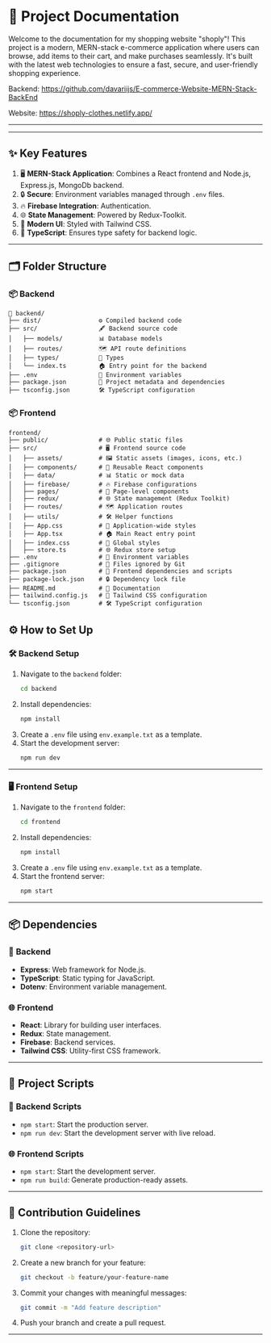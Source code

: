 
# 🌟 **Project Documentation**
Welcome to the documentation for my shopping website "shoply"! This project is a modern, MERN-stack e-commerce application where users can browse, add items to their cart, and make purchases seamlessly. It's built with the latest web technologies to ensure a fast, secure, and user-friendly shopping experience.

Backend: https://github.com/davariijs/E-commerce-Website-MERN-Stack-BackEnd

Website: https://shoply-clothes.netlify.app/

---


---

## ✨ **Key Features**
1. 🖥️ **MERN-Stack Application**: Combines a React frontend and Node.js, Express.js, MongoDb backend.
2. 🔒 **Secure**: Environment variables managed through `.env` files.
3. 🔥 **Firebase Integration**: Authentication.
4. 🌐 **State Management**: Powered by Redux-Toolkit.
5. 🎨 **Modern UI**: Styled with Tailwind CSS.
6. 🚀 **TypeScript**: Ensures type safety for backend logic.

---

## 🗂️ **Folder Structure**

### 📦 **Backend**
```
📂 backend/
├── dist/                ⚙️ Compiled backend code
├── src/                 🖋️ Backend source code
│   ├── models/          📊 Database models
│   ├── routes/          🗺️ API route definitions
│   ├── types/           🔧 Types
│   └── index.ts         🏠 Entry point for the backend
├── .env                 🔑 Environment variables
├── package.json         📜 Project metadata and dependencies
├── tsconfig.json        🛠️ TypeScript configuration
```

### 📦 **Frontend**
```
frontend/
├── public/              # 🌐 Public static files
├── src/                 # 🖥️ Frontend source code
│   ├── assets/          # 🖼️ Static assets (images, icons, etc.)
│   ├── components/      # 🧩 Reusable React components
│   ├── data/            # 📊 Static or mock data
│   ├── firebase/        # 🔥 Firebase configurations
│   ├── pages/           # 📄 Page-level components
│   ├── redux/           # 🌐 State management (Redux Toolkit)
│   ├── routes/          # 🗺️ Application routes
│   ├── utils/           # 🛠️ Helper functions
│   ├── App.css          # 🎨 Application-wide styles
│   ├── App.tsx          # 🏠 Main React entry point
│   ├── index.css        # 🎨 Global styles
│   ├── store.ts         # 🌐 Redux store setup
├── .env                 # 🔑 Environment variables
├── .gitignore           # 🚫 Files ignored by Git
├── package.json         # 📜 Frontend dependencies and scripts
├── package-lock.json    # 🔒 Dependency lock file
├── README.md            # 📖 Documentation
├── tailwind.config.js   # 🎨 Tailwind CSS configuration
└── tsconfig.json        # 🛠️ TypeScript configuration
```

## ⚙️ **How to Set Up**

### 🛠️ **Backend Setup**
1. Navigate to the `backend` folder:
   ```bash
   cd backend
   ```
2. Install dependencies:
   ```bash
   npm install
   ```
3. Create a `.env` file using `env.example.txt` as a template.
4. Start the development server:
   ```bash
   npm run dev
   ```

---

### 🖥️ **Frontend Setup**
1. Navigate to the `frontend` folder:
   ```bash
   cd frontend
   ```
2. Install dependencies:
   ```bash
   npm install
   ```
3. Create a `.env` file using `env.example.txt` as a template.
4. Start the frontend server:
   ```bash
   npm start
   ```

---

## 📦 **Dependencies**

### 📡 **Backend**
- **Express**: Web framework for Node.js.
- **TypeScript**: Static typing for JavaScript.
- **Dotenv**: Environment variable management.

### 🌐 **Frontend**
- **React**: Library for building user interfaces.
- **Redux**: State management.
- **Firebase**: Backend services.
- **Tailwind CSS**: Utility-first CSS framework.

---

## 🚀 **Project Scripts**

### 📡 **Backend Scripts**
- `npm start`: Start the production server.
- `npm run dev`: Start the development server with live reload.

### 🌐 **Frontend Scripts**
- `npm start`: Start the development server.
- `npm run build`: Generate production-ready assets.

---

## 📝 **Contribution Guidelines**
1. Clone the repository:
   ```bash
   git clone <repository-url>
   ```
2. Create a new branch for your feature:
   ```bash
   git checkout -b feature/your-feature-name
   ```
3. Commit your changes with meaningful messages:
   ```bash
   git commit -m "Add feature description"
   ```
4. Push your branch and create a pull request.

---



